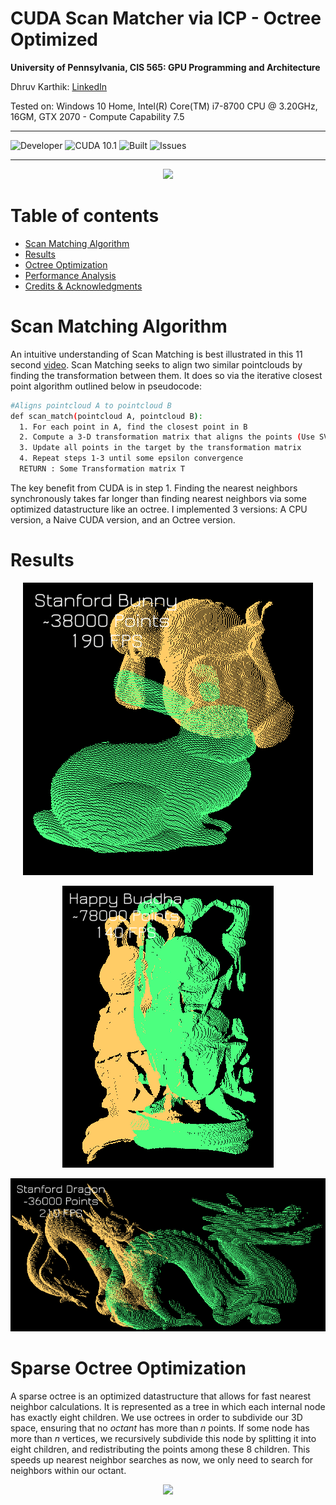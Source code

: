 CUDA Scan Matcher via ICP - Octree Optimized 
===============================================================================

**University of Pennsylvania, CIS 565: GPU Programming and Architecture**

Dhruv Karthik: [LinkedIn](https://www.linkedin.com/in/dhruv_karthik/)

Tested on: Windows 10 Home, Intel(R) Core(TM) i7-8700 CPU @ 3.20GHz, 16GM, GTX 2070 - Compute Capability 7.5
____________________________________________________________________________________
![Developer](https://img.shields.io/badge/Developer-Dhruv-0f97ff.svg?style=flat) ![CUDA 10.1](https://img.shields.io/badge/CUDA-10.1-yellow.svg) ![Built](https://img.shields.io/appveyor/ci/gruntjs/grunt.svg) ![Issues](https://img.shields.io/badge/issues-none-green.svg)
____________________________________________________________________________________
<p align="center">
  <img  src="img/waymotrue.gif">
</p>

Table of contents
=================
  * [Scan Matching Algorithm](#scan-matching-algorithm)
  * [Results](#results)
  * [Octree Optimization](#optimization)
  * [Performance Analysis](#performance-analysis)
  * [Credits & Acknowledgments](#credits)
   
# Scan Matching Algorithm
An intuitive understanding of Scan Matching is best illustrated in this 11 second [video](https://www.youtube.com/watch?v=uzOCS_gdZuM).
Scan Matching seeks to align two similar pointclouds by finding the transformation between them. It does so via the iterative closest point algorithm outlined below in pseudocode:
```bash
#Aligns pointcloud A to pointcloud B
def scan_match(pointcloud A, pointcloud B):
  1. For each point in A, find the closest point in B
  2. Compute a 3-D transformation matrix that aligns the points (Use SVD & Least Squares Regression)
  3. Update all points in the target by the transformation matrix
  4. Repeat steps 1-3 until some epsilon convergence
  RETURN : Some Transformation matrix T
```
The key benefit from CUDA is in step 1. Finding the nearest neighbors synchronously takes far longer than finding nearest neighbors via some optimized datastructure like an octree. I implemented 3 versions: A CPU version, a Naive CUDA version, and an Octree version.  

# Results
<p align="center">
  <img  src="img/bunnytrue.gif">
</p>

<p align="center">
  <img  src="img/buddhatrue.gif">
</p>

<p align="center">
  <img  src="img/dragontrue.gif">
</p>

# Sparse Octree Optimization
A sparse octree is an optimized datastructure that allows for fast nearest neighbor calculations. It is represented as a tree in which each internal node has exactly eight children. We use octrees in order to subdivide our 3D space, ensuring that no *octant* has more than *n* points. If some node has more than *n* vertices, we recursively subdivide this node by splitting it into eight children, and redistributing the points among these 8 children. This speeds up nearest neighbor searches as now, we only need to search for neighbors within our octant. 
  <p align="center">
    <img  src="https://developer.nvidia.com/sites/all/modules/custom/gpugems/books/GPUGems2/elementLinks/37_octree_03.jpg">
  </p>
